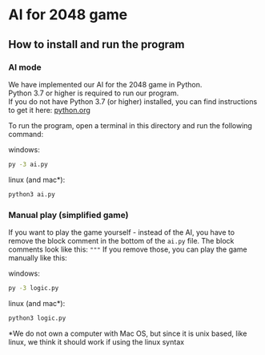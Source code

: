 # AI for 2048 game

## How to install and run the program
### AI mode
We have implemented our AI for the 2048 game in Python. <br>
Python 3.7 or higher is required to run our program. <br>
If you do not have Python 3.7 (or higher) installed, you can find instructions to get it here: [python.org](https://www.python.org/)

To run the program, open a terminal in this directory and run the following command:

windows:
```cmd
py -3 ai.py
```

linux (and mac*):
```bash
python3 ai.py
```


### Manual play (simplified game)
If you want to play the game yourself - instead of the AI, you have to remove the block comment in the bottom of the `ai.py` file.
The block comments look like this: `"""`
If you remove those, you can play the game manually like this:

windows:
```cmd
py -3 logic.py
```

linux (and mac*):
```bash
python3 logic.py
```


*We do not own a computer with Mac OS, but since it is unix based, like linux, we think it should work if using the linux syntax